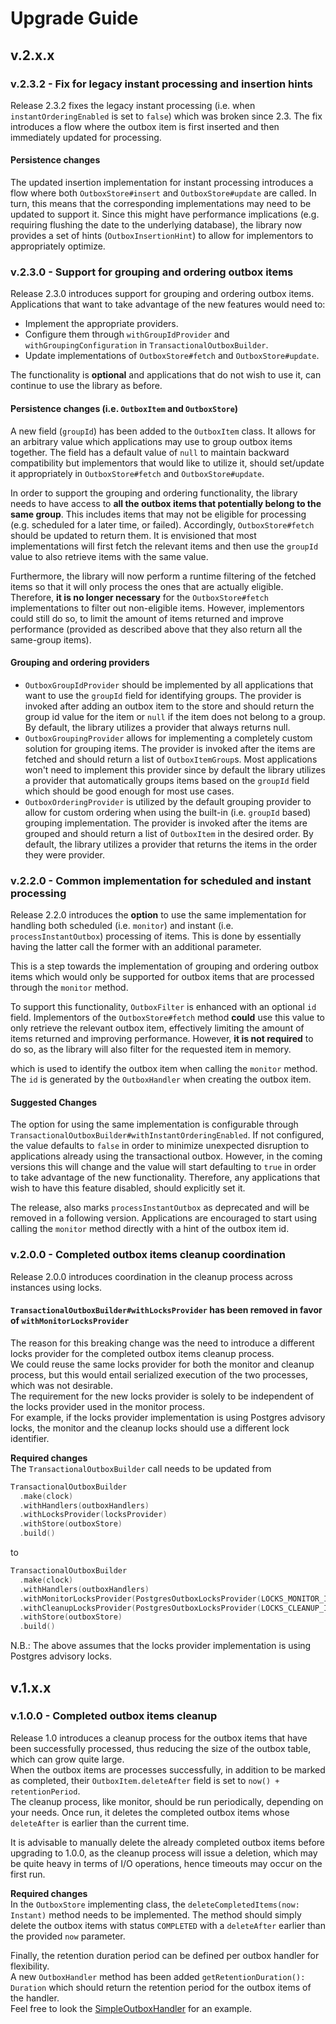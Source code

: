 # Upgrade Guide

## v.2.x.x

### v.2.3.2 - Fix for legacy instant processing and insertion hints

Release 2.3.2 fixes the legacy instant processing (i.e. when `instantOrderingEnabled` is set to `false`) which was
broken since 2.3. The fix
introduces a flow where the outbox item is first inserted and then immediately updated for processing.

#### Persistence changes

The updated insertion implementation for instant processing introduces a flow where both `OutboxStore#insert` and
`OutboxStore#update` are called. In turn, this means that the corresponding implementations may need to be updated to
support it. Since this might have performance implications (e.g. requiring flushing the date to the underlying
database), the library now provides a set of hints (`OutboxInsertionHint`) to allow for implementors to appropriately
optimize. 

### v.2.3.0 - Support for grouping and ordering outbox items

Release 2.3.0 introduces support for grouping and ordering outbox items. Applications that want to take advantage of
the new features would need to:
- Implement the appropriate providers.
- Configure them through `withGroupIdProvider` and `withGroupingConfiguration` in `TransactionalOutboxBuilder`.
- Update implementations of `OutboxStore#fetch` and `OutboxStore#update`.

The functionality is **optional** and applications that do not wish to use it, can continue to use the library as
before.

#### Persistence changes (i.e. `OutboxItem` and `OutboxStore`)

A new field (`groupId`) has been added to the `OutboxItem` class. It allows for an arbitrary value which applications
may use to group outbox items together. The field has a default value of `null` to maintain backward compatibility but
implementors that would like to utilize it, should set/update it appropriately in `OutboxStore#fetch` and
`OutboxStore#update`.

In order to support the grouping and ordering functionality, the library needs to have access to **all the outbox items
that potentially belong to the same group**. This includes items that may not be eligible for processing (e.g.
scheduled for a later time, or failed). Accordingly, `OutboxStore#fetch` should be updated to return them. It is
envisioned that most implementations will first fetch the relevant items and then use the `groupId` value to also
retrieve items with the same value.

Furthermore, the library will now perform a runtime filtering of the fetched items so that it will only process the
ones that are actually eligible. Therefore, **it is no longer necessary** for the `OutboxStore#fetch` implementations
to filter out non-eligible items. However, implementors could still do so, to limit the amount of items returned and
improve performance (provided as described above that they also return all the same-group items).

#### Grouping and ordering providers

- `OutboxGroupIdProvider` should be implemented by all applications that want to use the `groupId` field for 
  identifying groups. The provider is invoked after adding an outbox item to the store and should return the group id
  value for the item or `null` if the item does not belong to a group. By default, the library utilizes a provider that
  always returns null.
- `OutboxGroupingProvider` allows for implementing a completely custom solution for grouping items. The provider is
  invoked after the items are fetched and should return a list of `OutboxItemGroup`s. Most applications won't need
  to implement this provider since by default the library utilizes a provider that automatically groups items based on
  the `groupId` field which should be good enough for most use cases.
- `OutboxOrderingProvider` is utilized by the default grouping provider to allow for custom ordering when using the
  built-in (i.e. `groupId` based) grouping implementation. The provider is invoked after the items are grouped and
  should return a list of `OutboxItem` in the desired order. By default, the library utilizes a provider that returns
  the items in the order they were provider.

### v.2.2.0 - Common implementation for scheduled and instant processing

Release 2.2.0 introduces the **option** to use the same implementation for handling both scheduled (i.e. `monitor`) and
instant (i.e. `processInstantOutbox`) processing of items. This is done by essentially having the latter call the former
with an additional parameter.

This is a step towards the implementation of grouping and ordering outbox items which would only be supported for
outbox items that are processed through the `monitor` method.

To support this functionality, `OutboxFilter` is enhanced with an optional `id` field. Implementors of the
`OutboxStore#fetch` method **could** use this value to only retrieve the relevant outbox item, effectively limiting the
amount of items returned and improving performance. However, **it is not required** to do so, as the library will
also filter for the requested item in memory. 

which is used to identify the outbox item
when calling the `monitor` method. The `id` is generated by the `OutboxHandler` when creating the outbox item.

#### Suggested Changes

The option for using the same implementation is configurable through
`TransactionalOutboxBuilder#withInstantOrderingEnabled`. If not configured, the value defaults to `false` in order to
minimize unexpected disruption to applications already using the transactional outbox. However, in the coming versions
this will change and the value will start defaulting to `true` in order to take advantage of the new functionality.
Therefore, any applications that wish to have this feature disabled, should explicitly set it.

The release, also marks `processInstantOutbox` as deprecated and will be removed in a following version. Applications
are encouraged to start using calling the `monitor` method directly with a hint of the outbox item id.

### v.2.0.0 - Completed outbox items cleanup coordination

Release 2.0.0 introduces coordination in the cleanup process across instances using locks.

#### `TransactionalOutboxBuilder#withLocksProvider` has been removed in favor of `withMonitorLocksProvider`   
The reason for this breaking change was the need to introduce a different locks provider for the completed outbox items cleanup process.  
We could reuse the same locks provider for both the monitor and cleanup process, but this would entail serialized execution of the two processes, which was not desirable.    
The requirement for the new locks provider is solely to be independent of the locks provider used in the monitor process.  
For example, if the locks provider implementation is using Postgres advisory locks, the monitor and the cleanup locks should use a different lock identifier.

**Required changes**  
The `TransactionalOutboxBuilder` call needs to be updated from 
```kotlin
TransactionalOutboxBuilder
  .make(clock)
  .withHandlers(outboxHandlers)
  .withLocksProvider(locksProvider)
  .withStore(outboxStore)
  .build()
```
to
```kotlin
TransactionalOutboxBuilder
  .make(clock)
  .withHandlers(outboxHandlers)
  .withMonitorLocksProvider(PostgresOutboxLocksProvider(LOCKS_MONITOR_ID))
  .withCleanupLocksProvider(PostgresOutboxLocksProvider(LOCKS_CLEANUP_ID))
  .withStore(outboxStore)
  .build()
```
N.B.: The above assumes that the locks provider implementation is using Postgres advisory locks.

## v.1.x.x 

### v.1.0.0 - Completed outbox items cleanup

Release 1.0 introduces a cleanup process for the outbox items that have been successfully processed, thus reducing the size of the outbox table, which can grow quite large.  
When the outbox items are processes successfully, in addition to be marked as completed, their `OutboxItem.deleteAfter` field is set to `now() + retentionPeriod`.  
The cleanup process, like monitor, should be run periodically, depending on your needs. Once run, it deletes the completed
outbox items whose `deleteAfter` is earlier than the current time.

It is advisable to manually delete the already completed outbox items before upgrading to 1.0.0, as the cleanup process
will issue a deletion, which may be quite heavy in terms of I/O operations, hence timeouts may occur on the first run.

**Required changes**  
In the `OutboxStore` implementing class, the `deleteCompletedItems(now: Instant)` method needs to be implemented.
The method should simply delete the outbox items with status `COMPLETED` with a `deleteAfter` earlier than the provided `now` parameter.

Finally, the retention duration period can be defined per outbox handler for flexibility.  
A new `OutboxHandler` method has been added `getRetentionDuration(): Duration` which should return the retention period for the outbox items of the handler.  
Feel free to look the [SimpleOutboxHandler](./core/src/main/kotlin/io/github/bluegroundltd/outbox/SimpleOutboxHandler.kt) for an example.
